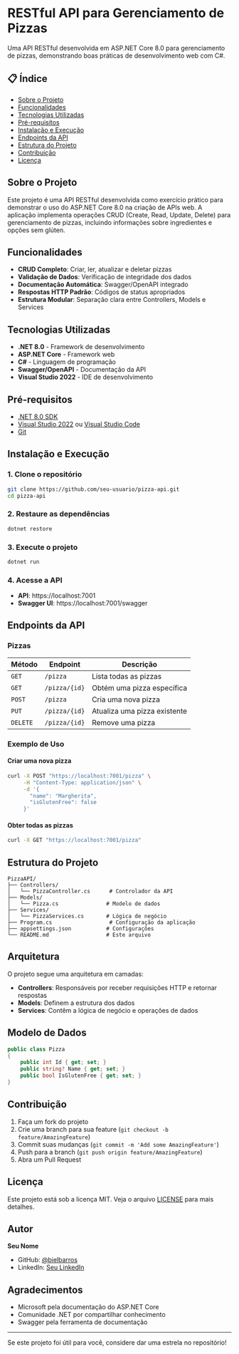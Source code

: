 #  RESTful API para Gerenciamento de Pizzas

Uma API RESTful desenvolvida em ASP.NET Core 8.0 para gerenciamento de pizzas, demonstrando boas práticas de desenvolvimento web com C#.

## 📋 Índice

- [Sobre o Projeto](#sobre-o-projeto)
- [Funcionalidades](#funcionalidades)
- [Tecnologias Utilizadas](#tecnologias-utilizadas)
- [Pré-requisitos](#pré-requisitos)
- [Instalação e Execução](#instalação-e-execução)
- [Endpoints da API](#endpoints-da-api)
- [Estrutura do Projeto](#estrutura-do-projeto)
- [Contribuição](#contribuição)
- [Licença](#licença)

## Sobre o Projeto

Este projeto é uma API RESTful desenvolvida como exercício prático para demonstrar o uso do ASP.NET Core 8.0 na criação de APIs web. A aplicação implementa operações CRUD (Create, Read, Update, Delete) para gerenciamento de pizzas, incluindo informações sobre ingredientes e opções sem glúten.

## Funcionalidades

- **CRUD Completo**: Criar, ler, atualizar e deletar pizzas
- **Validação de Dados**: Verificação de integridade dos dados
- **Documentação Automática**: Swagger/OpenAPI integrado
- **Respostas HTTP Padrão**: Códigos de status apropriados
- **Estrutura Modular**: Separação clara entre Controllers, Models e Services

## Tecnologias Utilizadas

- **.NET 8.0** - Framework de desenvolvimento
- **ASP.NET Core** - Framework web
- **C#** - Linguagem de programação
- **Swagger/OpenAPI** - Documentação da API
- **Visual Studio 2022** - IDE de desenvolvimento

## Pré-requisitos

- [.NET 8.0 SDK](https://dotnet.microsoft.com/download/dotnet/8.0)
- [Visual Studio 2022](https://visualstudio.microsoft.com/) ou [Visual Studio Code](https://code.visualstudio.com/)
- [Git](https://git-scm.com/)

## Instalação e Execução

### 1. Clone o repositório
```bash
git clone https://github.com/seu-usuario/pizza-api.git
cd pizza-api
```

### 2. Restaure as dependências
```bash
dotnet restore
```

### 3. Execute o projeto
```bash
dotnet run
```

### 4. Acesse a API
- **API**: https://localhost:7001
- **Swagger UI**: https://localhost:7001/swagger

## Endpoints da API

### Pizzas

| Método | Endpoint | Descrição |
|--------|----------|-----------|
| `GET` | `/pizza` | Lista todas as pizzas |
| `GET` | `/pizza/{id}` | Obtém uma pizza específica |
| `POST` | `/pizza` | Cria uma nova pizza |
| `PUT` | `/pizza/{id}` | Atualiza uma pizza existente |
| `DELETE` | `/pizza/{id}` | Remove uma pizza |

### Exemplo de Uso

#### Criar uma nova pizza
```bash
curl -X POST "https://localhost:7001/pizza" \
     -H "Content-Type: application/json" \
     -d '{
       "name": "Margherita",
       "isGlutenFree": false
     }'
```

#### Obter todas as pizzas
```bash
curl -X GET "https://localhost:7001/pizza"
```

## Estrutura do Projeto

```
PizzaAPI/
├── Controllers/
│   └── PizzaController.cs      # Controlador da API
├── Models/
│   └── Pizza.cs               # Modelo de dados
├── Services/
│   └── PizzaServices.cs       # Lógica de negócio
├── Program.cs                  # Configuração da aplicação
├── appsettings.json           # Configurações
└── README.md                  # Este arquivo
```

## Arquitetura

O projeto segue uma arquitetura em camadas:

- **Controllers**: Responsáveis por receber requisições HTTP e retornar respostas
- **Models**: Definem a estrutura dos dados
- **Services**: Contêm a lógica de negócio e operações de dados

## Modelo de Dados

```csharp
public class Pizza
{
    public int Id { get; set; }
    public string? Name { get; set; }
    public bool IsGlutenFree { get; set; }
}
```

## Contribuição

1. Faça um fork do projeto
2. Crie uma branch para sua feature (`git checkout -b feature/AmazingFeature`)
3. Commit suas mudanças (`git commit -m 'Add some AmazingFeature'`)
4. Push para a branch (`git push origin feature/AmazingFeature`)
5. Abra um Pull Request

## Licença

Este projeto está sob a licença MIT. Veja o arquivo [LICENSE](LICENSE) para mais detalhes.

## Autor

**Seu Nome**
- GitHub: [@bielbarros](https://github.com/bielbarros)
- LinkedIn: [Seu LinkedIn](https://linkedin.com/in/gabriel-sbarros)

## Agradecimentos

- Microsoft pela documentação do ASP.NET Core
- Comunidade .NET por compartilhar conhecimento
- Swagger pela ferramenta de documentação

---

Se este projeto foi útil para você, considere dar uma estrela no repositório! 